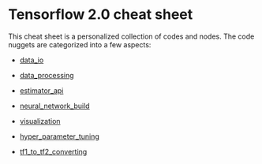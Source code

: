 Tensorflow 2.0 cheat sheet
==========================

This cheat sheet is a personalized collection of codes and nodes.
The code nuggets are categorized into a few aspects:

* [data_io](data_io.md)

* [data_processing](data_processing.md)
* [estimator_api](estimator_api.md)
* [neural_network_build](neural_network_build.md)
* [visualization](visualization.md)
* [hyper_parameter_tuning](hyper_parameter_tuning.md)
* [tf1_to_tf2_converting](tf1_to_tf2_converting.md)
